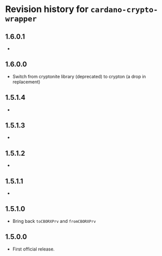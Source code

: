 # Revision history for `cardano-crypto-wrapper`

## 1.6.0.1

*

## 1.6.0.0

* Switch from cryptonite library (deprecated) to crypton (a drop in replacement)

## 1.5.1.4

*

## 1.5.1.3

*

## 1.5.1.2

*

## 1.5.1.1

*

## 1.5.1.0

* Bring back `toCBORXPrv` and `fromCBORXPrv`

## 1.5.0.0

* First official release.
